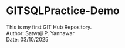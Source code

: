 # GITSQLPractice-Demo
This is my first GIT Hub Repository.
<br/>
Author: Satwaji P. Yannawar
<br/>
Date: 03/10/2025
